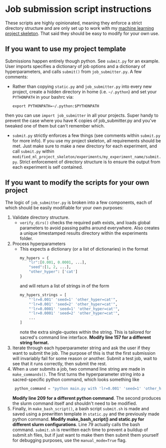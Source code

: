 # Job submission script instructions

These scripts are highly opinionated, meaning they enforce a strict directory structure and are only set up to work with my [machine learning project skeleton](https://github.com/vmasrani/ml_project_skeleton). That said they should be easy to modify for your own use.

## If you want to use my project template

Submissions happen entirely though python. See `submit.py` for an example. User imports specifies a dictionary of job options and a dictionary of hyperparameters, and calls `submit()` from `job_submitter.py`. A few comments:

- Rather than copying `static.py` and `job_submitter.py` into every new project, create a hidden directory in home (i.e. `~/.python`) and set your `PYTHONPATH` in your bashrc via:

  `export PYTHONPATH=~/.python:$PYTHONPATH`

then you can use `import job_submitter` in all your projects. Super handy to prevent the case where you have K copies of job_submitter.py and you've tweaked one of them but can't remember which.

- `submit.py` strictly enforces a few things (see comments within `submit.py` for more info). If you use my project skeleton, all requirements should be met. Just make sure to make a new directory for each experiment, and call `submit.py` within `modified_ml_project_skeleton/experiments/my_experiment_name/submit.py`.  Strict enforcement of directory structure is to ensure the output from each experiment is self contained.


## If you want to modify the scripts for your own project

The logic of `job_submitter.py` is broken into a few components, each of which should be easily modifiable for your own purposes:
1. Validate directory structure.
   - `verify_dirs()` checks the required path exists, and loads global parameters to avoid passing paths around everywhere. Also creates a unique timestamped results directory within the experiments folder.
2. Process hyperparameters
   - This expects a dictionary (or a list of dictionaries) in the format
        ```python
        my_hypers = {
            "lr":[0.001, 0.0001, ...],
            "seed":[1, 2, ...],
            "other_hyper": ['cat']
        }
        ```
        and will return a list of strings in of the form
        ```python
        my_hypers_strings = [
            "'lr=0.001' 'seed=1' 'other_hyper=cat'",
            "'lr=0.001' 'seed=2' 'other_hyper=cat'",
            "'lr=0.0001' 'seed=1' 'other_hyper=cat'",
            "'lr=0.0001' 'seed=2' 'other_hyper=cat'",
            ...
        ]
        ```
        note the extra single-quotes within the string. This is tailored for sacred's command line interface. **Modify line 157 for a different string format.**
  3. Iterate through each hyperparameter string and ask the user if they want to submit the job. The purpose of this is that the first submission will invariably fail for some reason or another. Submit a test job, wait to see that it runs correctly, then submit the rest.
  4. When a user submits a job, two command line string are made in `make_commands()`. The first turns the hyperparameter string into a sacred-specific python command, which looks something like
       ```python
        python_command = "python main.py with 'lr=0.001' 'seed=1' 'other_hyper=cat' "
        ```
        **Modify line 209 for a different python command**. The second produces the slurm command itself and shouldn't need to be modified.
  5. Finally, in `make_bash_script()`, a bash script `submit.sh` is made and saved using a prewritten template in `static.py` and the previously made python command.  **Modify make_bash_script() and static.py for different slurm configurations**. Line 79 actually calls the bash command. `submit.sh` is rewritten each time to prevent a buildup of submit.sh files, but if just want to make them then submit them yourself for debugging purposes, use the `manual_mode=True` flag.
